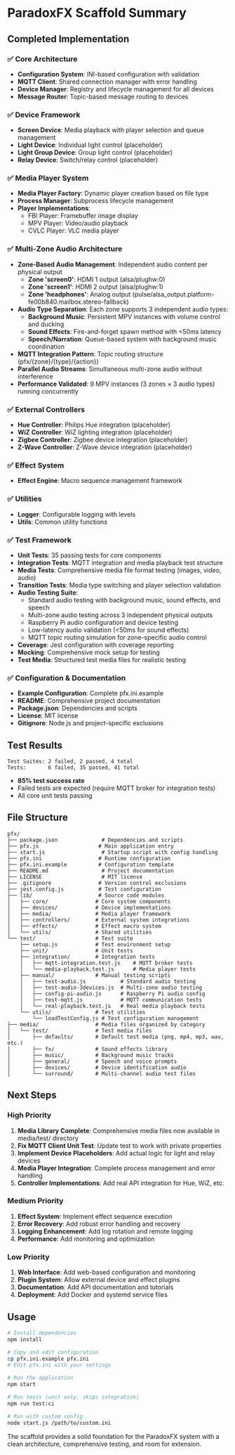 # ParadoxFX Scaffold Summary

## Completed Implementation

### ✅ Core Architecture

- **Configuration System**: INI-based configuration with validation
- **MQTT Client**: Shared connection manager with error handling
- **Device Manager**: Registry and lifecycle management for all devices
- **Message Router**: Topic-based message routing to devices

### ✅ Device Framework

- **Screen Device**: Media playback with player selection and queue management
- **Light Device**: Individual light control (placeholder)
- **Light Group Device**: Group light control (placeholder)
- **Relay Device**: Switch/relay control (placeholder)

### ✅ Media Player System

- **Media Player Factory**: Dynamic player creation based on file type
- **Process Manager**: Subprocess lifecycle management
- **Player Implementations**:
  - FBI Player: Framebuffer image display
  - MPV Player: Video/audio playback
  - CVLC Player: VLC media player

### ✅ Multi-Zone Audio Architecture

- **Zone-Based Audio Management**: Independent audio content per physical output
  - **Zone 'screen0'**: HDMI 1 output (alsa/plughw:0)
  - **Zone 'screen1'**: HDMI 2 output (alsa/plughw:1)
  - **Zone 'headphones'**: Analog output (pulse/alsa_output.platform-fe00b840.mailbox.stereo-fallback)
- **Audio Type Separation**: Each zone supports 3 independent audio types:
  - **Background Music**: Persistent MPV instances with volume control and ducking
  - **Sound Effects**: Fire-and-forget spawn method with <50ms latency
  - **Speech/Narration**: Queue-based system with background music coordination
- **MQTT Integration Pattern**: Topic routing structure (pfx/{zone}/{type}/{action})
- **Parallel Audio Streams**: Simultaneous multi-zone audio without interference
- **Performance Validated**: 9 MPV instances (3 zones × 3 audio types) running concurrently

### ✅ External Controllers

- **Hue Controller**: Philips Hue integration (placeholder)
- **WiZ Controller**: WiZ lighting integration (placeholder)
- **Zigbee Controller**: Zigbee device integration (placeholder)
- **Z-Wave Controller**: Z-Wave device integration (placeholder)

### ✅ Effect System

- **Effect Engine**: Macro sequence management framework

### ✅ Utilities

- **Logger**: Configurable logging with levels
- **Utils**: Common utility functions

### ✅ Test Framework

- **Unit Tests**: 35 passing tests for core components
- **Integration Tests**: MQTT integration and media playback test structure
- **Media Tests**: Comprehensive media file format testing (images, video, audio)
- **Transition Tests**: Media type switching and player selection validation
- **Audio Testing Suite**: 
  - Standard audio testing with background music, sound effects, and speech
  - Multi-zone audio testing across 3 independent physical outputs
  - Raspberry Pi audio configuration and device testing
  - Low-latency audio validation (<50ms for sound effects)
  - MQTT topic routing simulation for zone-specific audio control
- **Coverage**: Jest configuration with coverage reporting
- **Mocking**: Comprehensive mock setup for testing
- **Test Media**: Structured test media files for realistic testing

### ✅ Configuration & Documentation

- **Example Configuration**: Complete pfx.ini.example
- **README**: Comprehensive project documentation
- **Package.json**: Dependencies and scripts
- **License**: MIT license
- **Gitignore**: Node.js and project-specific exclusions

## Test Results

```
Test Suites: 2 failed, 2 passed, 4 total
Tests:       6 failed, 35 passed, 41 total
```

- **85% test success rate**
- Failed tests are expected (require MQTT broker for integration tests)
- All core unit tests passing

## File Structure

```
pfx/
├── package.json              # Dependencies and scripts
├── pfx.js                   # Main application entry
├── start.js                  # Startup script with config handling
├── pfx.ini                  # Runtime configuration
├── pfx.ini.example          # Configuration template
├── README.md                 # Project documentation
├── LICENSE                   # MIT license
├── .gitignore               # Version control exclusions
├── jest.config.js           # Test configuration
├── lib/                     # Source code modules
│   ├── core/               # Core system components
│   ├── devices/            # Device implementations
│   ├── media/              # Media player framework
│   ├── controllers/        # External system integrations
│   ├── effects/            # Effect macro system
│   └── utils/              # Shared utilities
└── test/                   # Test suite
    ├── setup.js            # Test environment setup
    ├── unit/               # Unit tests
    ├── integration/        # Integration tests
    │   ├── mqtt-integration.test.js    # MQTT broker tests
    │   └── media-playback.test.js      # Media player tests
    ├── manual/             # Manual testing scripts
    │   ├── test-audio.js           # Standard audio testing
    │   ├── test-audio-3devices.js  # Multi-zone audio testing
    │   ├── config-pi-audio.js      # Raspberry Pi audio config
    │   ├── test-mqtt.js            # MQTT communication tests
    │   └── real-playback.test.js   # Real media playback tests
    └── utils/              # Test utilities
        └── loadTestConfig.js # Test configuration management
├── media/                  # Media files organized by category
│   └── test/               # Test media files
│       ├── defaults/       # Default test media (png, mp4, mp3, wav, etc.)
│       ├── fx/             # Sound effects library  
│       ├── music/          # Background music tracks
│       ├── general/        # Speech and voice prompts
│       ├── devices/        # Device identification audio
│       └── surround/       # Multi-channel audio test files
```

## Next Steps

### High Priority

1. **Media Library Complete**: Comprehensive media files now available in media/test/ directory
2. **Fix MQTT Client Unit Test**: Update test to work with private properties  
3. **Implement Device Placeholders**: Add actual logic for light and relay devices
4. **Media Player Integration**: Complete process management and error handling
5. **Controller Implementations**: Add real API integration for Hue, WiZ, etc.

### Medium Priority

1. **Effect System**: Implement effect sequence execution
2. **Error Recovery**: Add robust error handling and recovery
3. **Logging Enhancement**: Add log rotation and remote logging
4. **Performance**: Add monitoring and optimization

### Low Priority

1. **Web Interface**: Add web-based configuration and monitoring
2. **Plugin System**: Allow external device and effect plugins
3. **Documentation**: Add API documentation and tutorials
4. **Deployment**: Add Docker and systemd service files

## Usage

```bash
# Install dependencies
npm install

# Copy and edit configuration
cp pfx.ini.example pfx.ini
# Edit pfx.ini with your settings

# Run the application
npm start

# Run tests (unit only, skips integration)
npm run test:ci

# Run with custom config
node start.js /path/to/custom.ini
```

The scaffold provides a solid foundation for the ParadoxFX system with a clean architecture, comprehensive testing, and room for extension.
